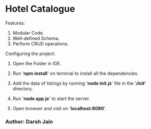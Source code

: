 # Hotel Catalogue

Features:
1. Modular Code.
2. Well-defined Schema.
3. Perform CRUD operations.

Configuring the project:
1. Open the Folder in IDE.

2. Run '__npm install__' on terminal to install all the dependencies.

3. Add the data of listings by running '__node init.js__' file in the '*__/init__*' directory.

4. Run '__node app.js__' to start the server.

5. Open browser and visit on '__localhost:8080__'.

### Author: Darsh Jain